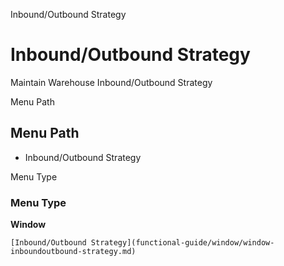 
Inbound/Outbound Strategy
# Inbound/Outbound Strategy


Maintain Warehouse Inbound/Outbound Strategy

Menu Path
## Menu Path



- Inbound/Outbound Strategy

Menu Type
### Menu Type

**Window**


```
[Inbound/Outbound Strategy](functional-guide/window/window-inboundoutbound-strategy.md)
```